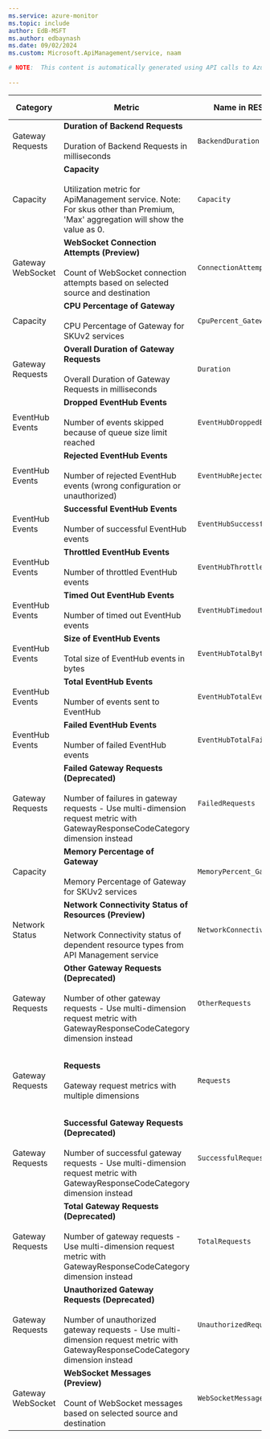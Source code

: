 ```yaml
---
ms.service: azure-monitor
ms.topic: include
author: EdB-MSFT
ms.author: edbaynash
ms.date: 09/02/2024
ms.custom: Microsoft.ApiManagement/service, naam

# NOTE:  This content is automatically generated using API calls to Azure. Any edits made on these files will be overwritten in the next run of the script. 
 
---
```



|Category|Metric|Name in REST API|Unit|Aggregation|Dimensions|Time Grains|DS Export|
|---|---|---|---|---|---|---|---|
|Gateway Requests|**Duration of Backend Requests**<br><br>Duration of Backend Requests in milliseconds |`BackendDuration` |MilliSeconds |Average, Maximum, Minimum |`Location`, `Hostname`, `ApiId`|PT1M |Yes|
|Capacity|**Capacity**<br><br>Utilization metric for ApiManagement service. Note: For skus other than Premium, 'Max' aggregation will show the value as 0. |`Capacity` |Percent |Average, Maximum |`Location`|PT1M |Yes|
|Gateway WebSocket|**WebSocket Connection Attempts (Preview)**<br><br>Count of WebSocket connection attempts based on selected source and destination |`ConnectionAttempts` |Count |Total, Average |`Location`, `Source`, `Destination`, `State`|PT1M |Yes|
|Capacity|**CPU Percentage of Gateway**<br><br>CPU Percentage of Gateway for SKUv2 services |`CpuPercent_Gateway` |Percent |Average, Maximum |\<none\>|PT1M |Yes|
|Gateway Requests|**Overall Duration of Gateway Requests**<br><br>Overall Duration of Gateway Requests in milliseconds |`Duration` |MilliSeconds |Average, Maximum, Minimum |`Location`, `Hostname`, `ApiId`|PT1M |Yes|
|EventHub Events|**Dropped EventHub Events**<br><br>Number of events skipped because of queue size limit reached |`EventHubDroppedEvents` |Count |Total |`Location`|PT1M |Yes|
|EventHub Events|**Rejected EventHub Events**<br><br>Number of rejected EventHub events (wrong configuration or unauthorized) |`EventHubRejectedEvents` |Count |Total |`Location`|PT1M |Yes|
|EventHub Events|**Successful EventHub Events**<br><br>Number of successful EventHub events |`EventHubSuccessfulEvents` |Count |Total |`Location`|PT1M |Yes|
|EventHub Events|**Throttled EventHub Events**<br><br>Number of throttled EventHub events |`EventHubThrottledEvents` |Count |Total |`Location`|PT1M |Yes|
|EventHub Events|**Timed Out EventHub Events**<br><br>Number of timed out EventHub events |`EventHubTimedoutEvents` |Count |Total |`Location`|PT1M |Yes|
|EventHub Events|**Size of EventHub Events**<br><br>Total size of EventHub events in bytes |`EventHubTotalBytesSent` |Bytes |Total |`Location`|PT1M |Yes|
|EventHub Events|**Total EventHub Events**<br><br>Number of events sent to EventHub |`EventHubTotalEvents` |Count |Total |`Location`|PT1M |Yes|
|EventHub Events|**Failed EventHub Events**<br><br>Number of failed EventHub events |`EventHubTotalFailedEvents` |Count |Total |`Location`|PT1M |Yes|
|Gateway Requests|**Failed Gateway Requests (Deprecated)**<br><br>Number of failures in gateway requests - Use multi-dimension request metric with GatewayResponseCodeCategory dimension instead |`FailedRequests` |Count |Total |`Location`, `Hostname`|PT1M |Yes|
|Capacity|**Memory Percentage of Gateway**<br><br>Memory Percentage of Gateway for SKUv2 services |`MemoryPercent_Gateway` |Percent |Average, Maximum |\<none\>|PT1M |Yes|
|Network Status|**Network Connectivity Status of Resources (Preview)**<br><br>Network Connectivity status of dependent resource types from API Management service |`NetworkConnectivity` |Count |Total, Average |`Location`, `ResourceType`|PT1M |Yes|
|Gateway Requests|**Other Gateway Requests (Deprecated)**<br><br>Number of other gateway requests - Use multi-dimension request metric with GatewayResponseCodeCategory dimension instead |`OtherRequests` |Count |Total |`Location`, `Hostname`|PT1M |Yes|
|Gateway Requests|**Requests**<br><br>Gateway request metrics with multiple dimensions |`Requests` |Count |Total, Maximum, Minimum |`Location`, `Hostname`, `LastErrorReason`, `BackendResponseCode`, `GatewayResponseCode`, `BackendResponseCodeCategory`, `GatewayResponseCodeCategory`, `ApiId`|PT1M |Yes|
|Gateway Requests|**Successful Gateway Requests (Deprecated)**<br><br>Number of successful gateway requests - Use multi-dimension request metric with GatewayResponseCodeCategory dimension instead |`SuccessfulRequests` |Count |Total |`Location`, `Hostname`|PT1M |Yes|
|Gateway Requests|**Total Gateway Requests (Deprecated)**<br><br>Number of gateway requests - Use multi-dimension request metric with GatewayResponseCodeCategory dimension instead |`TotalRequests` |Count |Total |`Location`, `Hostname`|PT1M |Yes|
|Gateway Requests|**Unauthorized Gateway Requests (Deprecated)**<br><br>Number of unauthorized gateway requests - Use multi-dimension request metric with GatewayResponseCodeCategory dimension instead |`UnauthorizedRequests` |Count |Total |`Location`, `Hostname`|PT1M |Yes|
|Gateway WebSocket|**WebSocket Messages (Preview)**<br><br>Count of WebSocket messages based on selected source and destination |`WebSocketMessages` |Count |Total, Average |`Location`, `Source`, `Destination`|PT1M |Yes|